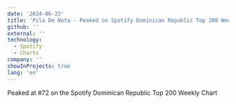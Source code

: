 ```yaml
---
date: '2024-06-22'
title: 'Pila De Nota - Peaked on Spotify Dominican Republic Top 200 Weekly Chart'
github: ''
external: ''
technology:
  - Spotify
  - Charts
company: ''
showInProjects: true
lang: 'en'
---
```


Peaked at #72 on the Spotify Dominican Republic Top 200 Weekly Chart
